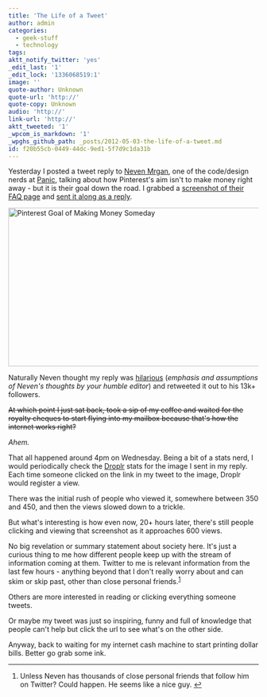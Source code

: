 ```yaml
---
title: 'The Life of a Tweet'
author: admin
categories:
  - geek-stuff
  - technology
tags: 
aktt_notify_twitter: 'yes'
_edit_last: '1'
_edit_lock: '1336068519:1'
image: ''
quote-author: Unknown
quote-url: 'http://'
quote-copy: Unknown
audio: 'http://'
link-url: 'http://'
aktt_tweeted: '1'
_wpcom_is_markdown: '1'
_wpghs_github_path: _posts/2012-05-03-the-life-of-a-tweet.md
id: f20b55cb-0449-44dc-9ed1-5f7d9c1da31b
---
```

<p>Yesterday I posted a tweet reply to <a href="https://twitter.com/#!/mrgan">Neven Mrgan</a>, one of the code/design nerds at <a href="http://panic.com/">Panic</a>, talking about how Pinterest's aim isn't to make money right away - but it is their goal down the road. I grabbed a <a href="http://l.ssktn.com/U7DV">screenshot of their FAQ page</a> and <a href="https://twitter.com/ichris/status/197790894118797314">sent it along as a reply</a>.</p>
<p><img src="https://chrisenns.com/wp-content/uploads/2012/05/Screenshot-2012-05-02-at-14.50.04.png" alt="Pinterest Goal of Making Money Someday" title="Pinterest Goal of Making Money Someday" width="664" height="319" class="aligncenter size-full wp-image-20375" /></p>
<p>Naturally Neven thought my reply was <a href="https://twitter.com/mrgan/status/197791333635731457">hilarious</a> (<em>emphasis and assumptions of Neven's thoughts by your humble editor</em>) and retweeted it out to his 13k+ followers.</p>
<p><del>At which point I just sat back, took a sip of my coffee and waited for the royalty cheques to start flying into my mailbox because that's how the internet works right?</del></p>
<p><em>Ahem.</em></p>
<p>That all happened around 4pm on Wednesday. Being a bit of a stats nerd, I would periodically check the <a href="https://droplr.com">Droplr</a> stats for the image I sent in my reply. Each time someone clicked on the link in my tweet to the image, Droplr would register a view.</p>
<p>There was the initial rush of people who viewed it, somewhere between 350 and 450, and then the views slowed down to a trickle.</p>
<p>But what's interesting is how even now, 20+ hours later, there's still people clicking and viewing that screenshot as it approaches 600 views.</p>
<p>No big revelation or summary statement about society here. It's just a curious thing to me how different people keep up with the stream of information coming at them. Twitter to me is relevant information from the last few hours - anything beyond that I don't really worry about and can skim or skip past, other than close personal friends.<sup id="fnref-20374:1"><a href="#fn-20374:1" rel="footnote">1</a></sup></p>
<p>Others are more interested in reading or clicking everything someone tweets.</p>
<p>Or maybe my tweet was just so inspiring, funny and full of knowledge that people can't help but click the url to see what's on the other side.</p>
<p>Anyway, back to waiting for my internet cash machine to start printing dollar bills. Better go grab some ink.</p>
<div class="footnotes">
<hr />
<ol>
<li id="fn-20374:1">
Unless Neven has thousands of close personal friends that follow him on Twitter? Could happen. He seems like a nice guy.&#160;<a href="#fnref-20374:1" rev="footnote">&#8617;</a>
</li>
</ol>
</div>
